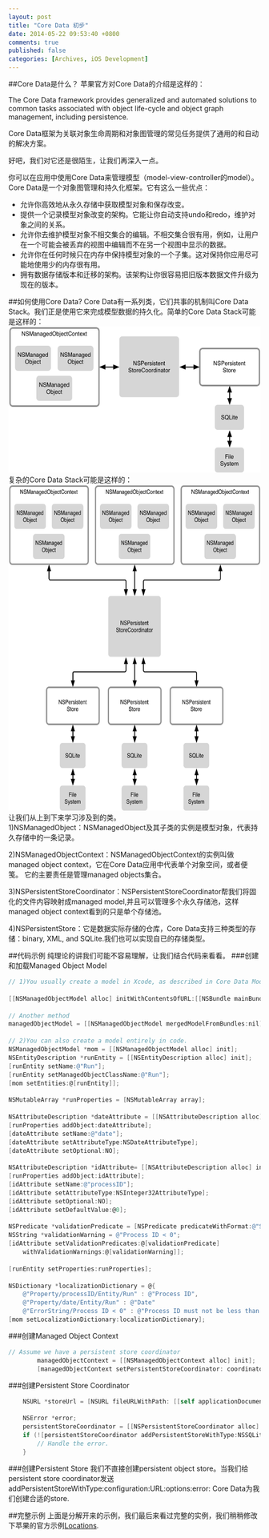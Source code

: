 ```yaml
---
layout: post
title: "Core Data 初步"
date: 2014-05-22 09:53:40 +0800
comments: true
published: false
categories: [Archives, iOS Development]
---
```

##Core Data是什么？
苹果官方对Core Data的介绍是这样的：

The Core Data framework provides generalized and automated solutions to common tasks associated with object life-cycle and object graph management, including persistence.

Core Data框架为关联对象生命周期和对象图管理的常见任务提供了通用的和自动的解决方案。

好吧，我们对它还是很陌生，让我们再深入一点。

你可以在应用中使用Core Data来管理模型（model-view-controller的model）。Core Data是一个对象图管理和持久化框架。它有这么一些优点：

* 允许你高效地从永久存储中获取模型对象和保存改变。
* 提供一个记录模型对象改变的架构。它能让你自动支持undo和redo，维护对象之间的关系。
* 允许你去维护模型对象不相交集合的编辑。不相交集合很有用，例如，让用户在一个可能会被丢弃的视图中编辑而不在另一个视图中显示的数据。
* 允许你在任何时候只在内存中保持模型对象的一个子集。这对保持你应用尽可能地使用少的内存很有用。
* 拥有数据存储版本和迁移的架构。该架构让你很容易把旧版本数据文件升级为现在的版本。


##如何使用Core Data?
Core Data有一系列类，它们共事的机制叫Core Data Stack。我们正是使用它来完成模型数据的持久化。简单的Core Data Stack可能是这样的：
<img name="Core Data Stack Simple" src="/images/stack-simple.png" width="550" height="293">  
复杂的Core Data Stack可能是这样的：  
<img name="Core Data Stack Complex" src="/images/stack-complex.png" width="624" height="652">  
让我们从上到下来学习涉及到的类。  
1)NSManagedObject：NSManagedObject及其子类的实例是模型对象，代表持久存储中的一条记录。  

2)NSManagedObjectContext：NSManagedObjectContext的实例叫做managed object context，它在Core Data应用中代表单个对象空间，或者便笺。 它的主要责任是管理managed objects集合。  

3)NSPersistentStoreCoordinator：NSPersistentStoreCoordinator帮我们将固化的文件内容映射成managed model,并且可以管理多个永久存储池，这样managed object context看到的只是单个存储池。  

4)NSPersistentStore：它是数据实际存储的仓库，Core Data支持三种类型的存储：binary, XML, and SQLite.我们也可以实现自已的存储类型。  

##代码示例
纯理论的讲我们可能不容易理解，让我们结合代码来看看。
###创建和加载Managed Object Model
``` objective-c
// 1)You usually create a model in Xcode, as described in Core Data Model Editor Help. 

[[NSManagedObjectModel alloc] initWithContentsOfURL:[[NSBundle mainBundle] URLForResource:@"NameOfCoreDataResource" withExtension:@"momd"]]

// Another method
managedObjectModel = [[NSManagedObjectModel mergedModelFromBundles:nil] retain];

// 2)You can also create a model entirely in code.
NSManagedObjectModel *mom = [[NSManagedObjectModel alloc] init];
NSEntityDescription *runEntity = [[NSEntityDescription alloc] init];
[runEntity setName:@"Run"];
[runEntity setManagedObjectClassName:@"Run"];
[mom setEntities:@[runEntity]];
 
NSMutableArray *runProperties = [NSMutableArray array];
 
NSAttributeDescription *dateAttribute = [[NSAttributeDescription alloc] init];
[runProperties addObject:dateAttribute];
[dateAttribute setName:@"date"];
[dateAttribute setAttributeType:NSDateAttributeType];
[dateAttribute setOptional:NO];
 
NSAttributeDescription *idAttribute= [[NSAttributeDescription alloc] init];
[runProperties addObject:idAttribute];
[idAttribute setName:@"processID"];
[idAttribute setAttributeType:NSInteger32AttributeType];
[idAttribute setOptional:NO];
[idAttribute setDefaultValue:@0];
 
NSPredicate *validationPredicate = [NSPredicate predicateWithFormat:@"SELF >= 0"];
NSString *validationWarning = @"Process ID < 0";
[idAttribute setValidationPredicates:@[validationPredicate]
    withValidationWarnings:@[validationWarning]];
 
[runEntity setProperties:runProperties];
 
NSDictionary *localizationDictionary = @{
    @"Property/processID/Entity/Run" : @"Process ID",
    @"Property/date/Entity/Run" : @"Date"
    @"ErrorString/Process ID < 0" : @"Process ID must not be less than 0" };
[mom setLocalizationDictionary:localizationDictionary];
```

###创建Managed Object Context
``` objective-c
// Assume we have a persistent store coordinator
        managedObjectContext = [[NSManagedObjectContext alloc] init];
        [managedObjectContext setPersistentStoreCoordinator: coordinator];
```

###创建Persistent Store Coordinator
``` objective-c
    NSURL *storeUrl = [NSURL fileURLWithPath: [[self applicationDocumentsDirectory] stringByAppendingPathComponent: @"Locations.sqlite"]];
	
	NSError *error;
    persistentStoreCoordinator = [[NSPersistentStoreCoordinator alloc] initWithManagedObjectModel: [self managedObjectModel]];
    if (![persistentStoreCoordinator addPersistentStoreWithType:NSSQLiteStoreType configuration:nil URL:storeUrl options:nil error:&error]) {
        // Handle the error.
    } 
```

###创建Persistent Store
我们不直接创建persistent object store。当我们给persistent store coordinator发送addPersistentStoreWithType:configuration:URL:options:error: Core Data为我们创建合适的store.

##完整示例
上面是分解开来的示例，我们最后来看过完整的实例，我们稍稍修改下苹果的官方示例[Locations](https://github.com/DamianSheldon/Locations).
